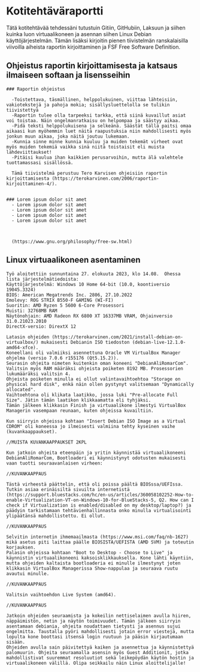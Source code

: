 # Kotitehtäväraportti

Tätä kotitehtävää tehdessäni tutustuin Gitiin, GitHubiin, Laksuun ja siihen kuinka luon virtuaalikoneen ja asennan siihen Linux Debian käyttöjärjestelmän.
Tämän lisäksi kirjoitin pienen tiivistelmän ranskalaisilla viivoilla aiheista raportin kirjoittaminen ja FSF Free Software Definition.

  ## Ohjeistus raportin kirjoittamisesta ja katsaus ilmaiseen softaan ja lisensseihin

    ### Raportin ohjeistus
    
      -Toistettava, täsmällinen, helppolukuinen, viittaa lähteisiin, vakiotekstejä ja pahoja mokia; sisällysluettelolla se tulikin tiivistettyä
      -Raportin tulee olla tarpeeksi tarkka, että siinä kuvaillut asiat voi toistaa. Näin ongelmanratkaisu on helpompaa ja säästyy aikaa.
      -Pidä teksti helppolukuisena ja selkeänä. Säästät tällä paitsi omaa aikaasi kun myöhemmin luet näitä raapustuksia niin mahdollisesti myös jonkun muun aikaa, joka näitä joutuu lukemaan.
      -Kunnia sinne minne kunnia kuuluu ja muiden tekemät virheet ovat myös muiden tekemiä vaikka sinä niitä toistaisit eli muista lähdeviittaukset!
      -Pitäisi kuulua ihan kaikkien perusarvoihin, mutta älä valehtele tuottamassasi sisällössä.

      Tämä tiivistelmä perustuu Tero Karvisen ohjeisiin raportin kirjoittamisesta (https://terokarvinen.com/2006/raportin-kirjoittaminen-4/).
    
    
    ### Lorem ipsum dolor sit amet
      - Lorem ipsum dolor sit amet
      - Lorem ipsum dolor sit amet
      - Lorem ipsum dolor sit amet
      - Lorem ipsum dolor sit amet
      


      (https://www.gnu.org/philosophy/free-sw.html)


  ## Linux virtuaalikoneen asentaminen

    Työ aloitettiin sunnuntaina 27. elokuuta 2023, klo 14.08.  Ohessa lista järjestelmätiedoista:
    Käyttöjärjestelmä: Windows 10 Home 64-bit (10.0, koontiversio 19045.3324)
    BIOS: American Megatrends Inc. 2806, 27.10.2022
    Emolevy: ROG STRIX B550-F GAMING (WI-FI)
    Suoritin: AMD Ryzen 5 5600 6-Core Prosessori
    Muisti: 32768MB RAM
    Näytönohjain: AMD Radeon RX 6800 XT 16337MB VRAM, Ohjainversio 31.0.21023.2010
    DirectX-versio: DirextX 12

    Latasin ohjeiden (https://terokarvinen.com/2021/install-debian-on-virtualbox/) mukaisesti Debianin ISO tiedoston (debian-live-12.1.0-amd64-xfce).
    Koneellani oli valmiiksi asennettuna Oracle VM VirtualBox Manager ohjelma (versio 7.0.6 r155176 (Qt5.15.2)).
    Seurasin ohjeita nimeten kuitenkin oman koneeni "DebianAliRomarCom". Valitsin myös RAM määräksi ohjeista poiketen 8192 MB. Prosessorien lukumääräksi valitsin 4.
    Ohjeista poiketen minulla ei ollut valintavaihtoehtoa "Storage on physical hard disk", enkä näin ollen pystynyt valitsemaan "Dynamically allocated".
    Vaihtoehtona oli klikata laatikko, jossa luki "Pre-allocate Full Size". Jätin tämän laatikon klikkaamatta eli tyhjäksi.
    Tämän jälkeen klikkasin Finish ja virtuaalikone ilmestyi VirtualBox Managerin vasempaan reunaan, kuten ohjeissa kuvailtiin.

    Kun siirryin ohjeissa kohtaan "Insert Debian ISO Image as a Virtual CDROM" oli koneessa jo ilmeisesti valmiina tehty kyseinen vaihe (kuvankaappaukset).

    //MUISTA KUVANKAAPPAUKSET 2KPL

    Kun jatkoin ohjeita eteenpäin ja yritin käynnistää virtuaalikoneeni DebianAliRomarCom, Bootloaderi ei käynnistynyt odotusten mukaisesti vaan tuotti seuraavanlaisen virheen:

    //KUVANKAAPPAUS

    Tästä virheestä päättelin, että oli poissa päältä BIOSssa/UEFIssa. Tutkin asiaa erinäisiltä sivuilta internetistä (https://support.bluestacks.com/hc/en-us/articles/360058102252-How-to-enable-Virtualization-VT-on-Windows-10-for-BlueStacks-5, Q2. How can I check if Virtualization is enabled/disabled on my desktop/laptop?) ja päädyin tarkistamaan tehtävienhallinnasta onko minulla virtualisointi ylipäätänsä mahdollistettu. Ei ollut.
    
    //KUVANKAAPPAUS

    Selvitin internetin ihmemaailmasta (https://www.msi.com/faq/nb-1627) mikä asetus piti laittaa päälle BIOSISTA/UEFISTA (AMD SVM) ja toteutin korjauksen.
    Palasin ohjeissa kohtaan "Boot to Desktop - Choose to Live" ja käynnistin virtuaalikoneeni kaksoisklikkauksella. Kone lähti käyntiin, mutta ohjeiden kaltaista bootloaderia ei minulle ilmestynyt joten klikkasin VirtualBox Managerissa Show-nappulaa ja seuraava ruutu avautui minulle.

    //KUVANKAAPPAUS

    Valitsin vaihtoehdon Live System (amd64).

    //KUVANKAAPPAUS

    Jatkoin ohjeiden seuraamista ja kokeilin nettiselaimen avulla hiiren, näppäimistön, netin ja näytön toimivuudet. Tämän jälkeen siirryin asentamaan debiania, ohjeita noudattaen tietysti ja asennus sujui ongelmitta. Taustalla pyöri mahdollisesti jotain error viestejä, mutta lopulta kone boottasi itsensä login ruutuun ja pääsin kirjautumaan sisään.
    Ohjeiden avulla sain päivitettyä kaiken ja asennettua ja käynnistettyä palomuurin. Ohjeita seuraamalla asensin myös Guest Additionit, jotka mahdollistivat suuremmat resoluutiot sekä leikepöydän käytön hostin ja virtuaalikoneen välillä. Olipa seikkailu näin Linux aloittelijalle!
